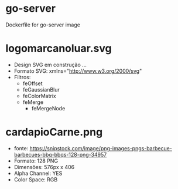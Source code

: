 # go-server
Dockerfile for go-server image

# logomarcanoluar.svg
- Design SVG em construção ...
- Formato SVG: xmlns="http://www.w3.org/2000/svg"
- Filtros:
    - feOffset
    - feGaussianBlur
    - feColorMatrix
    - feMerge
        - feMergeNode

# cardapioCarne.png
- fonte: https://snipstock.com/image/png-images-pngs-barbecue-barbecues-bbq-bbqs-128-png-34957
- Formato: 128 PNG
- Dimensões: 576px x 406
- Alpha Channel: YES
- Color Space: RGB